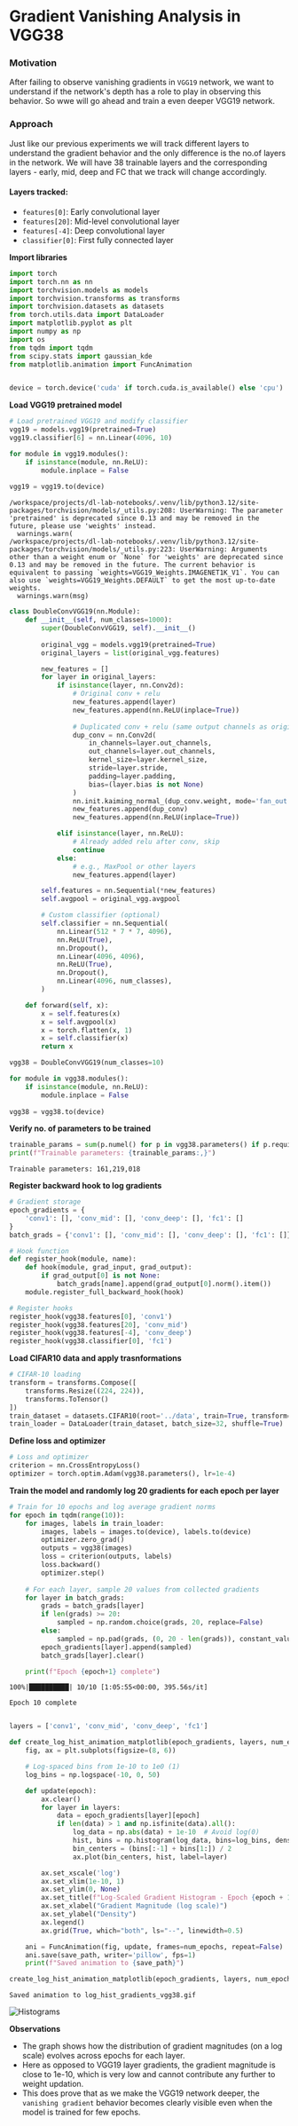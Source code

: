 # Gradient Vanishing Analysis in VGG38

### Motivation

After failing to observe vanishing gradients in `VGG19` network, we want to understand if the network's depth has a role to play in observing this behavior. So wwe will go ahead and train a even deeper VGG19 network.

### Approach

Just like our previous experiments we will track different layers to understand the gradient behavior and the only difference is the no.of layers in the network. We will have 38 trainable layers and the corresponding layers - early, mid, deep and FC that we track will change accordingly.

#### Layers tracked:
- `features[0]`: Early convolutional layer
- `features[20]`: Mid-level convolutional layer
- `features[-4]`: Deep convolutional layer
- `classifier[0]`: First fully connected layer

**Import libraries**


```python
import torch
import torch.nn as nn
import torchvision.models as models
import torchvision.transforms as transforms
import torchvision.datasets as datasets
from torch.utils.data import DataLoader
import matplotlib.pyplot as plt
import numpy as np
import os
from tqdm import tqdm
from scipy.stats import gaussian_kde
from matplotlib.animation import FuncAnimation


device = torch.device('cuda' if torch.cuda.is_available() else 'cpu')
```

**Load VGG19 pretrained model**


```python
# Load pretrained VGG19 and modify classifier
vgg19 = models.vgg19(pretrained=True)
vgg19.classifier[6] = nn.Linear(4096, 10)

for module in vgg19.modules():
    if isinstance(module, nn.ReLU):
        module.inplace = False
        
vgg19 = vgg19.to(device)
```

    /workspace/projects/dl-lab-notebooks/.venv/lib/python3.12/site-packages/torchvision/models/_utils.py:208: UserWarning: The parameter 'pretrained' is deprecated since 0.13 and may be removed in the future, please use 'weights' instead.
      warnings.warn(
    /workspace/projects/dl-lab-notebooks/.venv/lib/python3.12/site-packages/torchvision/models/_utils.py:223: UserWarning: Arguments other than a weight enum or `None` for 'weights' are deprecated since 0.13 and may be removed in the future. The current behavior is equivalent to passing `weights=VGG19_Weights.IMAGENET1K_V1`. You can also use `weights=VGG19_Weights.DEFAULT` to get the most up-to-date weights.
      warnings.warn(msg)



```python
class DoubleConvVGG19(nn.Module):
    def __init__(self, num_classes=1000):
        super(DoubleConvVGG19, self).__init__()
        
        original_vgg = models.vgg19(pretrained=True)
        original_layers = list(original_vgg.features)

        new_features = []
        for layer in original_layers:
            if isinstance(layer, nn.Conv2d):
                # Original conv + relu
                new_features.append(layer)
                new_features.append(nn.ReLU(inplace=True))
                
                # Duplicated conv + relu (same output channels as original)
                dup_conv = nn.Conv2d(
                    in_channels=layer.out_channels,
                    out_channels=layer.out_channels,
                    kernel_size=layer.kernel_size,
                    stride=layer.stride,
                    padding=layer.padding,
                    bias=(layer.bias is not None)
                )
                nn.init.kaiming_normal_(dup_conv.weight, mode='fan_out', nonlinearity='relu')
                new_features.append(dup_conv)
                new_features.append(nn.ReLU(inplace=True))

            elif isinstance(layer, nn.ReLU):
                # Already added relu after conv, skip
                continue
            else:
                # e.g., MaxPool or other layers
                new_features.append(layer)

        self.features = nn.Sequential(*new_features)
        self.avgpool = original_vgg.avgpool

        # Custom classifier (optional)
        self.classifier = nn.Sequential(
            nn.Linear(512 * 7 * 7, 4096),
            nn.ReLU(True),
            nn.Dropout(),
            nn.Linear(4096, 4096),
            nn.ReLU(True),
            nn.Dropout(),
            nn.Linear(4096, num_classes),
        )

    def forward(self, x):
        x = self.features(x)
        x = self.avgpool(x)
        x = torch.flatten(x, 1)
        x = self.classifier(x)
        return x
```


```python
vgg38 = DoubleConvVGG19(num_classes=10)

for module in vgg38.modules():
    if isinstance(module, nn.ReLU):
        module.inplace = False
        
vgg38 = vgg38.to(device)
```

**Verify no. of parameters to be trained**


```python
trainable_params = sum(p.numel() for p in vgg38.parameters() if p.requires_grad)
print(f"Trainable parameters: {trainable_params:,}")
```

    Trainable parameters: 161,219,018


**Register backward hook to log gradients**


```python
# Gradient storage
epoch_gradients = {
    'conv1': [], 'conv_mid': [], 'conv_deep': [], 'fc1': []
}
batch_grads = {'conv1': [], 'conv_mid': [], 'conv_deep': [], 'fc1': []}

# Hook function
def register_hook(module, name):
    def hook(module, grad_input, grad_output):
        if grad_output[0] is not None:
            batch_grads[name].append(grad_output[0].norm().item())
    module.register_full_backward_hook(hook)

# Register hooks
register_hook(vgg38.features[0], 'conv1')
register_hook(vgg38.features[20], 'conv_mid')
register_hook(vgg38.features[-4], 'conv_deep')
register_hook(vgg38.classifier[0], 'fc1')
```

**Load CIFAR10 data and apply trasnformations**


```python
# CIFAR-10 loading
transform = transforms.Compose([
    transforms.Resize((224, 224)),
    transforms.ToTensor()
])
train_dataset = datasets.CIFAR10(root='../data', train=True, transform=transform, download=True)
train_loader = DataLoader(train_dataset, batch_size=32, shuffle=True)
```

**Define loss and optimizer**


```python
# Loss and optimizer
criterion = nn.CrossEntropyLoss()
optimizer = torch.optim.Adam(vgg38.parameters(), lr=1e-4)
```

**Train the model and randomly log 20 gradients for each epoch per layer**


```python
# Train for 10 epochs and log average gradient norms
for epoch in tqdm(range(10)):
    for images, labels in train_loader:
        images, labels = images.to(device), labels.to(device)
        optimizer.zero_grad()
        outputs = vgg38(images)
        loss = criterion(outputs, labels)
        loss.backward()
        optimizer.step()
    
    # For each layer, sample 20 values from collected gradients
    for layer in batch_grads:
        grads = batch_grads[layer]
        if len(grads) >= 20:
            sampled = np.random.choice(grads, 20, replace=False)
        else:
            sampled = np.pad(grads, (0, 20 - len(grads)), constant_values=0)
        epoch_gradients[layer].append(sampled)
        batch_grads[layer].clear()

    print(f"Epoch {epoch+1} complete")
```

    100%|██████████| 10/10 [1:05:55<00:00, 395.56s/it]

    Epoch 10 complete


    



```python

layers = ['conv1', 'conv_mid', 'conv_deep', 'fc1']
```


```python
def create_log_hist_animation_matplotlib(epoch_gradients, layers, num_epochs=10, save_path='log_hist_gradients.gif'):
    fig, ax = plt.subplots(figsize=(8, 6))

    # Log-spaced bins from 1e-10 to 1e0 (1)
    log_bins = np.logspace(-10, 0, 50)

    def update(epoch):
        ax.clear()
        for layer in layers:
            data = epoch_gradients[layer][epoch]
            if len(data) > 1 and np.isfinite(data).all():
                log_data = np.abs(data) + 1e-10  # Avoid log(0)
                hist, bins = np.histogram(log_data, bins=log_bins, density=True)
                bin_centers = (bins[:-1] + bins[1:]) / 2
                ax.plot(bin_centers, hist, label=layer)

        ax.set_xscale('log')
        ax.set_xlim(1e-10, 1)
        ax.set_ylim(0, None)
        ax.set_title(f"Log-Scaled Gradient Histogram - Epoch {epoch + 1}")
        ax.set_xlabel("Gradient Magnitude (log scale)")
        ax.set_ylabel("Density")
        ax.legend()
        ax.grid(True, which="both", ls="--", linewidth=0.5)

    ani = FuncAnimation(fig, update, frames=num_epochs, repeat=False)
    ani.save(save_path, writer='pillow', fps=1)
    print(f"Saved animation to {save_path}")

```


```python
create_log_hist_animation_matplotlib(epoch_gradients, layers, num_epochs=10, save_path='log_hist_gradients_vgg38.gif')
```

    Saved animation to log_hist_gradients_vgg38.gif


![Histograms](assets/vgg38/log_hist_gradients_vgg38.gif)

**Observations**

- The graph shows how the distribution of gradient magnitudes (on a log scale) evolves across epochs for each layer.
- Here as opposed to VGG19 layer gradients, the gradient magnitude is close to 1e-10, which is very low and cannot contribute any further to weight updation.
- This does prove that as we make the VGG19 network deeper, the `vanishing gradient` behavior becomes clearly visible even when the model is trained for few epochs.


